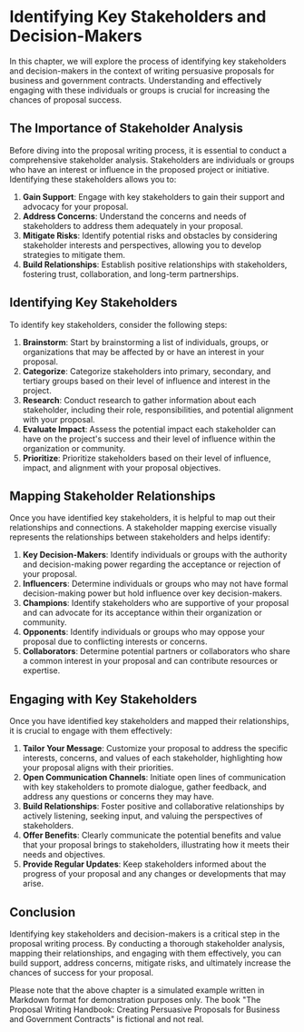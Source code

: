 Identifying Key Stakeholders and Decision-Makers
=========================================================

In this chapter, we will explore the process of identifying key stakeholders and decision-makers in the context of writing persuasive proposals for business and government contracts. Understanding and effectively engaging with these individuals or groups is crucial for increasing the chances of proposal success.

The Importance of Stakeholder Analysis
--------------------------------------

Before diving into the proposal writing process, it is essential to conduct a comprehensive stakeholder analysis. Stakeholders are individuals or groups who have an interest or influence in the proposed project or initiative. Identifying these stakeholders allows you to:

1. **Gain Support**: Engage with key stakeholders to gain their support and advocacy for your proposal.
2. **Address Concerns**: Understand the concerns and needs of stakeholders to address them adequately in your proposal.
3. **Mitigate Risks**: Identify potential risks and obstacles by considering stakeholder interests and perspectives, allowing you to develop strategies to mitigate them.
4. **Build Relationships**: Establish positive relationships with stakeholders, fostering trust, collaboration, and long-term partnerships.

Identifying Key Stakeholders
----------------------------

To identify key stakeholders, consider the following steps:

1. **Brainstorm**: Start by brainstorming a list of individuals, groups, or organizations that may be affected by or have an interest in your proposal.
2. **Categorize**: Categorize stakeholders into primary, secondary, and tertiary groups based on their level of influence and interest in the project.
3. **Research**: Conduct research to gather information about each stakeholder, including their role, responsibilities, and potential alignment with your proposal.
4. **Evaluate Impact**: Assess the potential impact each stakeholder can have on the project's success and their level of influence within the organization or community.
5. **Prioritize**: Prioritize stakeholders based on their level of influence, impact, and alignment with your proposal objectives.

Mapping Stakeholder Relationships
---------------------------------

Once you have identified key stakeholders, it is helpful to map out their relationships and connections. A stakeholder mapping exercise visually represents the relationships between stakeholders and helps identify:

1. **Key Decision-Makers**: Identify individuals or groups with the authority and decision-making power regarding the acceptance or rejection of your proposal.
2. **Influencers**: Determine individuals or groups who may not have formal decision-making power but hold influence over key decision-makers.
3. **Champions**: Identify stakeholders who are supportive of your proposal and can advocate for its acceptance within their organization or community.
4. **Opponents**: Identify individuals or groups who may oppose your proposal due to conflicting interests or concerns.
5. **Collaborators**: Determine potential partners or collaborators who share a common interest in your proposal and can contribute resources or expertise.

Engaging with Key Stakeholders
------------------------------

Once you have identified key stakeholders and mapped their relationships, it is crucial to engage with them effectively:

1. **Tailor Your Message**: Customize your proposal to address the specific interests, concerns, and values of each stakeholder, highlighting how your proposal aligns with their priorities.
2. **Open Communication Channels**: Initiate open lines of communication with key stakeholders to promote dialogue, gather feedback, and address any questions or concerns they may have.
3. **Build Relationships**: Foster positive and collaborative relationships by actively listening, seeking input, and valuing the perspectives of stakeholders.
4. **Offer Benefits**: Clearly communicate the potential benefits and value that your proposal brings to stakeholders, illustrating how it meets their needs and objectives.
5. **Provide Regular Updates**: Keep stakeholders informed about the progress of your proposal and any changes or developments that may arise.

Conclusion
----------

Identifying key stakeholders and decision-makers is a critical step in the proposal writing process. By conducting a thorough stakeholder analysis, mapping their relationships, and engaging with them effectively, you can build support, address concerns, mitigate risks, and ultimately increase the chances of success for your proposal.

Please note that the above chapter is a simulated example written in Markdown format for demonstration purposes only. The book "The Proposal Writing Handbook: Creating Persuasive Proposals for Business and Government Contracts" is fictional and not real.
